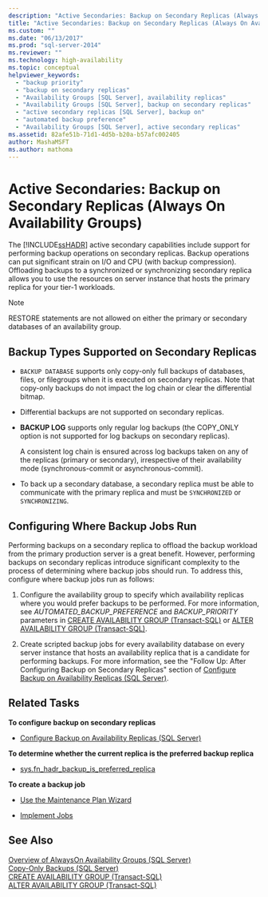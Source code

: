 ```yaml
---
description: "Active Secondaries: Backup on Secondary Replicas (Always On Availability Groups)"
title: "Active Secondaries: Backup on Secondary Replicas (Always On Availability Groups) | Microsoft Docs"
ms.custom: ""
ms.date: "06/13/2017"
ms.prod: "sql-server-2014"
ms.reviewer: ""
ms.technology: high-availability
ms.topic: conceptual
helpviewer_keywords: 
  - "backup priority"
  - "backup on secondary replicas"
  - "Availability Groups [SQL Server], availability replicas"
  - "Availability Groups [SQL Server], backup on secondary replicas"
  - "active secondary replicas [SQL Server], backup on"
  - "automated backup preference"
  - "Availability Groups [SQL Server], active secondary replicas"
ms.assetid: 82afe51b-71d1-4d5b-b20a-b57afc002405
author: MashaMSFT
ms.author: mathoma
---
```

# Active Secondaries: Backup on Secondary Replicas (Always On Availability Groups)
  The [!INCLUDE[ssHADR](../../../includes/sshadr-md.md)] active secondary capabilities include support for performing backup operations on secondary replicas. Backup operations can put significant strain on I/O and CPU (with backup compression). Offloading backups to a synchronized or synchronizing secondary replica allows you to use the resources on server instance that hosts the primary replica for your tier-1 workloads.  
  
> [!NOTE]  
>  RESTORE statements are not allowed on either the primary or secondary databases of an availability group.  
  
  
  
##  <a name="SupportedBuTypes"></a> Backup Types Supported on Secondary Replicas  
  
-   `BACKUP DATABASE` supports only copy-only full backups of databases, files, or filegroups when it is executed on secondary replicas. Note that copy-only backups do not impact the log chain or clear the differential bitmap.  
  
-   Differential backups are not supported on secondary replicas.  
  
-   **BACKUP LOG** supports only regular log backups (the COPY_ONLY option is not supported for log backups on secondary replicas).  
  
     A consistent log chain is ensured across log backups taken on any of the replicas (primary or secondary), irrespective of their availability mode (synchronous-commit or asynchronous-commit).  
  
-   To back up a secondary database, a secondary replica must be able to communicate with the primary replica and must be `SYNCHRONIZED` or `SYNCHRONIZING`.  
  
##  <a name="WhereBuJobsRun"></a> Configuring Where Backup Jobs Run  
 Performing backups on a secondary replica to offload the backup workload from the primary production server is a great benefit. However, performing backups on secondary replicas introduce significant complexity to the process of determining where backup jobs should run. To address this, configure where backup jobs run as follows:  
  
1.  Configure the availability group to specify which availability replicas where you would prefer backups to be performed. For more information, see *AUTOMATED_BACKUP_PREFERENCE* and *BACKUP_PRIORITY* parameters in [CREATE AVAILABILITY GROUP &#40;Transact-SQL&#41;](/sql/t-sql/statements/create-availability-group-transact-sql) or [ALTER AVAILABILITY GROUP &#40;Transact-SQL&#41;](/sql/t-sql/statements/alter-availability-group-transact-sql).  
  
2.  Create scripted backup jobs for every availability database on every server instance that hosts an availability replica that is a candidate for performing backups. For more information, see the "Follow Up: After Configuring Backup on Secondary Replicas" section of [Configure Backup on Availability Replicas &#40;SQL Server&#41;](configure-backup-on-availability-replicas-sql-server.md).  
  
##  <a name="RelatedTasks"></a> Related Tasks  
 **To configure backup on secondary replicas**  
  
-   [Configure Backup on Availability Replicas &#40;SQL Server&#41;](configure-backup-on-availability-replicas-sql-server.md)  
  
 **To determine whether the current replica is the preferred backup replica**  
  
-   [sys.fn_hadr_backup_is_preferred_replica](/sql/relational-databases/system-functions/sys-fn-hadr-backup-is-preferred-replica-transact-sql)  
  
 **To create a backup job**  
  
-   [Use the Maintenance Plan Wizard](../../../relational-databases/maintenance-plans/use-the-maintenance-plan-wizard.md)  
  
-   [Implement Jobs](../../../ssms/agent/implement-jobs.md)  
  
  
## See Also  
 [Overview of AlwaysOn Availability Groups &#40;SQL Server&#41;](overview-of-always-on-availability-groups-sql-server.md)   
 [Copy-Only Backups &#40;SQL Server&#41;](../../../relational-databases/backup-restore/copy-only-backups-sql-server.md)   
 [CREATE AVAILABILITY GROUP &#40;Transact-SQL&#41;](/sql/t-sql/statements/create-availability-group-transact-sql)   
 [ALTER AVAILABILITY GROUP &#40;Transact-SQL&#41;](/sql/t-sql/statements/alter-availability-group-transact-sql)  
  
  
